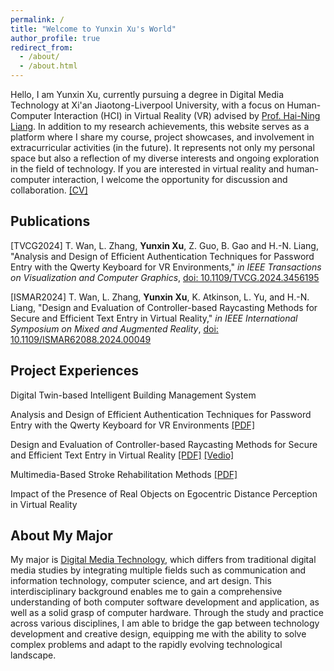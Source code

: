```yaml
---
permalink: /
title: "Welcome to Yunxin Xu's World"
author_profile: true
redirect_from: 
  - /about/
  - /about.html
---
```


Hello, I am Yunxin Xu, currently pursuing a degree in Digital Media Technology at Xi'an Jiaotong-Liverpool University, with a focus on Human-Computer Interaction (HCI) in Virtual Reality (VR) advised by [Prof. Hai-Ning Liang](https://cma.hkust-gz.edu.cn/faculty-regular/hai-ning-liang/). In addition to my research achievements, this website serves as a platform where I share my course, project showcases, and involvement in extracurricular activities (in the future). It represents not only my personal space but also a reflection of my diverse interests and ongoing exploration in the field of technology. If you are interested in virtual reality and human-computer interaction, I welcome the opportunity for discussion and collaboration.    [[CV]](files/cv.pdf)

Publications
------
[TVCG2024] T. Wan, L. Zhang, **Yunxin Xu**, Z. Guo, B. Gao and H.-N. Liang, "Analysis and Design of Efficient Authentication Techniques for Password Entry with the Qwerty Keyboard for VR Environments," _in IEEE Transactions on Visualization and Computer Graphics_, [doi: 10.1109/TVCG.2024.3456195](https://ieeexplore.ieee.org/document/10670490)

[ISMAR2024] T. Wan, L. Zhang, **Yunxin Xu**, K. Atkinson, L. Yu, and H.-N. Liang, "Design and Evaluation of Controller-based Raycasting Methods for Secure and Efficient Text Entry in Virtual Reality," _in IEEE International Symposium on Mixed and Augmented Reality_, [doi: 10.1109/ISMAR62088.2024.00049](https://ieeexplore.ieee.org/abstract/document/10765421)

Project Experiences
------
Digital Twin-based Intelligent Building Management System

Analysis and Design of Efficient Authentication Techniques for Password Entry with the Qwerty Keyboard for VR Environments    [[PDF]](files/Analysis_and_Design_of_Efficient_Authentication_Techniques_for_Password_Entry_with_the_Qwerty_Keyboard_for_VR_Environments.pdf)

Design and Evaluation of Controller-based Raycasting Methods for Secure and Efficient Text Entry in Virtual Reality    [[PDF]](Design_and_Evaluation_of_Controller-based_Raycasting_Methods_for_Secure_and_Efficient_Text_Entry_in_Virtual_Reality.pdf)  [[Vedio]](files/freecompress-contentsecurity.mp4)

Multimedia-Based Stroke Rehabilitation Methods    [[PDF]](files/MEC202.pdf)

Impact of the Presence of Real Objects on Egocentric Distance Perception in Virtual Reality


About My Major
------
My major is [Digital Media Technology](https://www.xjtlu.edu.cn/en/study/undergraduate/digital-media-technology), which differs from traditional digital media studies by integrating multiple fields such as communication and information technology, computer science, and art design. This interdisciplinary background enables me to gain a comprehensive understanding of both computer software development and application, as well as a solid grasp of computer hardware. Through the study and practice across various disciplines, I am able to bridge the gap between technology development and creative design, equipping me with the ability to solve complex problems and adapt to the rapidly evolving technological landscape.
